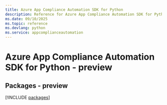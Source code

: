 ```yaml
---
title: Azure App Compliance Automation SDK for Python
description: Reference for Azure App Compliance Automation SDK for Python
ms.date: 09/10/2025
ms.topic: reference
ms.devlang: python
ms.service: appcomplianceautomation
---
```

# Azure App Compliance Automation SDK for Python - preview
## Packages - preview
[!INCLUDE [packages](app-compliance-automation-index.md)]